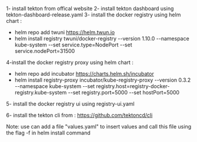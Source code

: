 1- install tekton from offical website
2- install tekton dashboard using tekton-dashboard-release.yaml
3- install the docker registry using helm chart : 
- helm repo add twuni https://helm.twun.io
- helm install registry twuni/docker-registry --version 1.10.0 --namespace kube-system --set service.type=NodePort  --set service.nodePort=31500

4-install the docker registry proxy using helm chart :
- helm repo add incubator https://charts.helm.sh/incubator
- helm install registry-proxy incubator/kube-registry-proxy --version 0.3.2 --namespace kube-system --set registry.host=registry-docker-registry.kube-system --set registry.port=5000  --set hostPort=5000

5- install the docker registry ui using registry-ui.yaml

6- install the tekton cli from  : https://github.com/tektoncd/cli

Note: use can add a file "values.yaml" to insert values and call this file using the flag -f in helm install command
